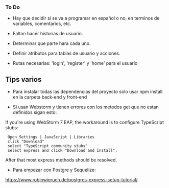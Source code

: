 ### To Do

+ Hay que decidir si se va a programar en español o no, en terminos de variables, comentarios, etc.

+ Faltan hacer historias de usuario.

+ Determinar que parte hara cada uno.

+ Definir atributos para tablas de usuario y acciones.

+ Rutas necesarias: 'login', 'register' y 'home' para el usuario

## Tips varios
+ Para instalar todas las dependencias del proyecto solo usar npm install en la carpeta back-end y front-end

+ Si usan Webstorm y tienen errores con los metodos get que no estan definidos sigan esto:

If you're using WebStorm 7 EAP, the workaround is to configure TypeScript stubs:

     Open Settings | JavaScript | Libraries
     click "Download"
     select "TypeScript community stubs"
     select express and click "Download and Install".


After that most express methods should be resolved.

+ Para empezar con Postgre y Sequelize:

https://www.robinwieruch.de/postgres-express-setup-tutorial/
